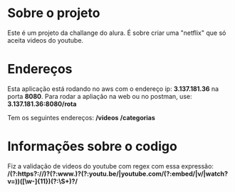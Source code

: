 # Sobre o projeto 

Este é um projeto da challange do alura. É sobre criar uma "netflix" que só aceita videos do youtube.

# Endereços

Esta aplicação está rodando no aws com o endereço ip: **3.137.181.36** na porta **8080**.
Para rodar a apliação na web ou no postman, use: **3.137.181.36:8080/rota**

Tem os seguintes endereços:
    **/videos**
    **/categorias**


# Informações sobre o codigo

Fiz a validação de videos do youtube com regex com essa expressão: **/(?:https?:\/\/)?(?:www\.)?(?:youtu\.be\/|youtube\.com\/(?:embed\/|v\/|watch\?v=))([\w-]{11})(?:\S+)?/**

